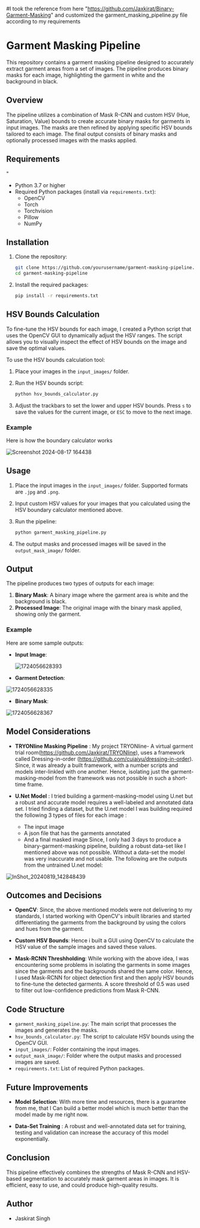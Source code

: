 #I took the reference from here "https://github.com/Jaxkirat/Binary-Garment-Masking" and customized the garment_masking_pipeline.py file according to my requirements

# Garment Masking Pipeline

This repository contains a garment masking pipeline designed to accurately extract garment areas from a set of images. The pipeline produces binary masks for each image, highlighting the garment in white and the background in black.

## Overview

The pipeline utilizes a combination of Mask R-CNN and custom HSV (Hue, Saturation, Value) bounds to create accurate binary masks for garments in input images. The masks are then refined by applying specific HSV bounds tailored to each image. The final output consists of binary masks and optionally processed images with the masks applied.

## Requirements
"
- Python 3.7 or higher
- Required Python packages (install via `requirements.txt`):
  - OpenCV
  - Torch
  - Torchvision
  - Pillow
  - NumPy

## Installation

1. Clone the repository:

    ```bash
    git clone https://github.com/yourusername/garment-masking-pipeline.git
    cd garment-masking-pipeline
    ```

2. Install the required packages:

    ```bash
    pip install -r requirements.txt
    ```

## HSV Bounds Calculation

To fine-tune the HSV bounds for each image, I created a Python script that uses the OpenCV GUI to dynamically adjust the HSV ranges. The script allows you to visually inspect the effect of HSV bounds on the image and save the optimal values. 

To use the HSV bounds calculation tool:

1. Place your images in the `input_images/` folder.
2. Run the HSV bounds script:

    ```bash
    python hsv_bounds_calculator.py
    ```

3. Adjust the trackbars to set the lower and upper HSV bounds. Press `s` to save the values for the current image, or `ESC` to move to the next image.

### Example

Here is how the boundary calculator works

![Screenshot 2024-08-17 164438](https://github.com/user-attachments/assets/5825761a-24d9-4496-9697-7ab919b0e128)


## Usage

1. Place the input images in the `input_images/` folder. Supported formats are `.jpg` and `.png`.
   
2. Input custom HSV values for your images that you calculated using the HSV boundary calculator mentioned above.

3. Run the pipeline:

    ```bash
    python garment_masking_pipeline.py
    ``` 

4. The output masks and processed images will be saved in the `output_mask_image/` folder.


## Output

The pipeline produces two types of outputs for each image:

1. **Binary Mask**: A binary image where the garment area is white and the background is black.
2. **Processed Image**: The original image with the binary mask applied, showing only the garment.

### Example

Here are some sample outputs:

- **Input Image**:

  ![1724056628393](https://github.com/user-attachments/assets/fb2d3d89-86fc-4a36-8dd1-225cfe25bafb)


- **Garment Detection**:

![1724056628335](https://github.com/user-attachments/assets/df48869d-b0eb-438c-a680-73cd63a27fb6)


- **Binary Mask**:

![1724056628367](https://github.com/user-attachments/assets/cd9ad92f-3912-495c-b574-e4cec4341c77)

## Model Considerations

- **TRYONline Masking Pipeline** : My project TRYONline- A virtual garment trial room(https://github.com/Jaxkirat/TRYONline), uses a framework called Dressing-in-order (https://github.com/cuiaiyu/dressing-in-order). Since, it was already a built framework, with a number scripts and models inter-linkled with one another. Hence, isolating just the garment-masking-model from the framework was not possible in such a short-time frame.

- **U.Net Model** : I tried building a garment-masking-model using U.net but a robust and accurate model requires a well-labeled and annotated data set. I tried finding a dataset, but the U.net model I was building required the following 3 types of files for each image :
    - The input image
    - A json file that has the garments annotated 
    - And a final masked image
Since, I only had 3 days to produce a binary-garment-masking pipeline, building a robust data-set like I mentioned above was not possible.
Without a data-set the model was very inaccurate and not usable. 
The following are the outputs from the untrained U.net model:

![InShot_20240819_142848439](https://github.com/user-attachments/assets/05256e64-36a8-44ff-8a19-15b2a78edc47)


## Outcomes and Decisions

- **OpenCV**: Since, the above mentioned models were not delivering to my standards, I started working with OpenCV's inbuilt libraries and started differentiating the garments from the background by using the colors and hues from the garment.
  
- **Custom HSV Bounds**: Hence i built a GUI using OpenCV to calculate the HSV value of the sample images and saved these values.

- **Mask-RCNN Threshholding**: While working with the above idea, I was encountering some problems in isolating the garments in some images since the garments and the backgrounds shared the same color. Hence, I used Mask-RCNN for object detection first and then apply HSV bounds to fine-tune the detected garments. A score threshold of 0.5 was used to filter out low-confidence predictions from Mask R-CNN.

## Code Structure

- `garment_masking_pipeline.py`: The main script that processes the images and generates the masks.
- `hsv_bounds_calculator.py`: The script to calculate HSV bounds using the OpenCV GUI.
- `input_images/`: Folder containing the input images.
- `output_mask_image/`: Folder where the output masks and processed images are saved.
- `requirements.txt`: List of required Python packages.

## Future Improvements

- **Model Selection**: With more time and resources, there is a guarantee from me, that I Can build a better model which is much better than the model made by me right now.

- **Data-Set Training** : A robust and well-annotated data set for training, testing and validation can increase the accuracy of this model exponentially.
  
## Conclusion

This pipeline effectively combines the strengths of Mask R-CNN and HSV-based segmentation to accurately mask garment areas in images. It is efficient, easy to use, and could produce high-quality results.

## Author 
- Jaskirat Singh 
